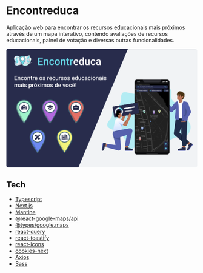 # Encontreduca

Aplicação web para encontrar os recursos educacionais mais próximos através de um mapa interativo, contendo avaliações de recursos educacionais, painel de votação e diversas outras funcionalidades.

<img src="public/images/Capa.png" alt="Imagem de Capa do Encontreduca" />

## Tech

- [Typescript][typescript]
- [Next.js][next]
- [Mantine][mantine]
- [@react-google-maps/api][react_google_maps]
- [@types/google.maps][types_google_maps]
- [react-query][tanstack_react_query]
- [react-toastify][react_toastify]
- [react-icons][react_icons]
- [cookies-next][cookies_next]
- [Axios][axios]
- [Sass][sass]

[typescript]: https://www.typescriptlang.org
[next]: https://nextjs.org
[mantine]: https://mantine.dev
[react_icons]: https://react-icons.github.io/react-icons
[react_google_maps]: https://www.npmjs.com/package/@react-google-maps/api
[types_google_maps]: https://www.npmjs.com/package/@types/google.maps
[cookies_next]: https://www.npmjs.com/package/cookies-next
[axios]: https://axios-http.com/ptbr/docs/intro
[tanstack_react_query]: https://tanstack.com/query/v4/docs/overview
[react_toastify]: https://fkhadra.github.io/react-toastify/introduction
[sass]: https://sass-lang.com
